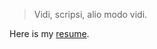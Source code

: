 > Vidi, scripsi, alio modo vidi.

Here is my [resume](https://raw.githubusercontent.com/GalMunGral/galmungral/main/resume.yaml).
